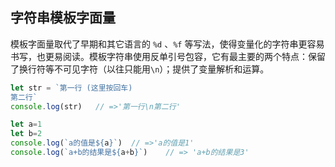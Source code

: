 ##   字符串模板字面量

模板字面量取代了早期和其它语言的 ` %d ` 、` %f ` 等写法，使得变量化的字符串更容易书写，也更易阅读。模板字符串使用反单引号包容，它有最主要的两个特点：保留了换行符等不可见字符（以往只能用`\n`）；提供了变量解析和运算。

```js
let str = `第一行 (这里按回车) 
第二行`
console.log(str)   // =>'第一行\n第二行'

let a=1
let b=2
console.log(`a的值是${a}`)  // =>'a的值是1'
console.log(`a+b的结果是${a+b}`)    // => 'a+b的结果是3'
```



